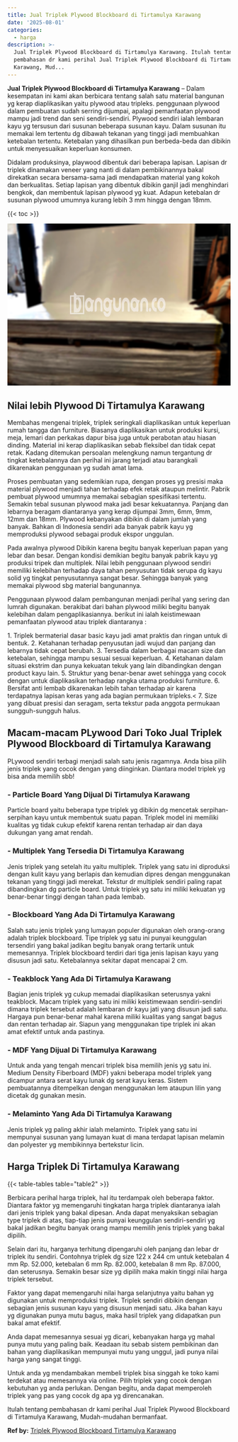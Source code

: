 ```yaml
---
title: Jual Triplek Plywood Blockboard di Tirtamulya Karawang
date: '2025-08-01'
categories:
  - harga
description: >-
  Jual Triplek Plywood Blockboard di Tirtamulya Karawang. Itulah tentang
  pembahasan dr kami perihal Jual Triplek Plywood Blockboard di Tirtamulya
  Karawang, Mud...
---
```


**Jual Triplek Plywood Blockboard di Tirtamulya Karawang** – Dalam kesempatan ini kami akan berbicara tentang salah satu material bangunan yg kerap diaplikasikan yaitu plywood atau tripleks. penggunaan plywood dalam pembuatan sudah serring dijumpai, apalagi pemanfaatan plywood mampu jadi trend dan seni sendiri-sendiri. Plywood sendiri ialah lembaran kayu yg tersusun dari susunan beberapa susunan kayu. Dalam susunan itu memakai lem tertentu dg dibawah tekanan yang tinggi jadi membuahkan ketebalan tertentu. Ketebalan yang dihasilkan pun berbeda-beda dan dibikin untuk menyesuaikan keperluan konsumen.

Didalam produksinya, playwood dibentuk dari beberapa lapisan. Lapisan dr triplek dinamakan veneer yang nanti di dalam pembikinannya bakal direkatkan secara bersama-sama jadi mendapatkan material yang kokoh dan berkualitas. Setiap lapisan yang dibentuk dibikin ganjil jadi menghindari bengkok, dan membentuk lapisan plywood yg kuat. Adapun ketebalan dr susunan plywood umumnya kurang lebih 3 mm hingga dengan 18mm.

{{< toc >}}

![Jual Triplek Plywood Blockboard di Tirtamulya Karawang](/images/jual-triplek-murah-47.png)

## Nilai lebih Plywood Di Tirtamulya Karawang

Membahas mengenai triplek, triplek seringkali diaplikasikan untuk keperluan rumah tangga dan furniture. Biasanya diaplikasikan untuk produksi kursi, meja, lemari dan perkakas dapur bisa juga untuk perabotan atau hiasan dinding. Material ini kerap diaplikasikan sebab fleksibel dan tidak cepat retak. Kadang ditemukan persoalan melengkung namun tergantung dr tingkat ketebalannya dan perihal ini jarang terjadi atau barangkali dikarenakan penggunaan yg sudah amat lama.

Proses pembuatan yang sedemikian rupa, dengan proses yg presisi maka material plywood menjadi tahan terhadap efek retak ataupun melintir. Pabrik pembuat plywood umumnya memakai sebagian spesifikasi tertentu. Semakin tebal susunan plywood maka jadi besar kekuatannya. Panjang dan lebarnya beragam diantaranya yang kerap dijumpai 3mm, 6mm, 9mm, 12mm dan 18mm. Plywood kebanyakan dibikin di dalam jumlah yang banyak. Bahkan di Indonesia sendiri ada banyak pabrik kayu yg memproduksi plywood sebagai produk ekspor unggulan.

Pada awalnya plywood Dibikin karena begitu banyak keperluan papan yang lebar dan besar. Dengan kondisi demikian begitu banyak pabrik kayu yg produksi tripek dan multiplek. Nilai lebih penggunaan plywood sendiri memiliki kelebihan terhadap daya tahan penyusutan tidak serupa dg kayu solid yg tingkat penyusutannya sangat besar. Sehingga banyak yang memakai plywood sbg material bangunannya.

Penggunaan plywood dalam pembangunan menjadi perihal yang sering dan lumrah digunakan. berakibat dari bahan plywood miliki begitu banyak kelebihan dalam pengaplikasiannya. berikut ini ialah keistimewaan pemanfaatan plywood atau triplek diantaranya :

1\. Triplek bermaterial dasar basic kayu jadi amat praktis dan ringan untuk di bentuk. 2. Ketahanan terhadap penyusutan jadi wujud dan panjang dan lebarnya tidak cepat berubah. 3. Tersedia dalam berbagai macam size dan ketebalan, sehingga mampu sesuai sesuai keperluan. 4. Ketahanan dalam situasi ekstrim dan punya kekuatan tekuk yang lain dibandingkan dengan product kayu lain. 5. Struktur yang benar-benar awet sehingga yang cocok dengan untuk diaplikasikan terhadap rangka utama produksi furniture. 6. Bersifat anti lembab dikarenakan lebih tahan terhadap air karena terdapatnya lapisan keras yang ada bagian permukaan tripleks.< 7. Size yang dibuat presisi dan seragam, serta tekstur pada anggota permukaan sungguh-sungguh halus.

## Macam-macam PLywood Dari Toko Jual Triplek Plywood Blockboard di Tirtamulya Karawang

PLywood sendiri terbagi menjadi salah satu jenis ragamnya. Anda bisa pilih jenis triplek yang cocok dengan yang diinginkan. Diantara model triplek yg bisa anda memilih sbb!

### \- Particle Board Yang Dijual Di Tirtamulya Karawang

Particle board yaitu beberapa type triplek yg dibikin dg mencetak serpihan-serpihan kayu untuk membentuk suatu papan. Triplek model ini memiliki kualitas yg tidak cukup efektif karena rentan terhadap air dan daya dukungan yang amat rendah.

### \- Multiplek Yang Tersedia Di Tirtamulya Karawang

Jenis triplek yang setelah itu yaitu multiplek. Triplek yang satu ini diproduksi dengan kulit kayu yang berlapis dan kemudian dipres dengan menggunakan tekanan yang tinggi jadi merekat. Tekstur dr multiplek sendiri paling rapat dibandingkan dg particle board. Untuk triplek yg satu ini miliki kekuatan yg benar-benar tinggi dengan tahan pada lembab.

### \- Blockboard Yang Ada Di Tirtamulya Karawang

Salah satu jenis triplek yang lumayan populer digunakan oleh orang-orang adalah triplek blockboard. Tipe triplek yg satu ini punyai keunggulan tersendiri yang bakal jadikan begitu banyak orang tertarik untuk memesannya. Triplek blockboard terdiri dari tiga jenis lapisan kayu yang disusun jadi satu. Ketebalannya sekitar dapat mencapai 2 cm.

### \- Teakblock Yang Ada Di Tirtamulya Karawang

Bagian jenis triplek yg cukup memadai diaplikasikan seterusnya yakni teakblock. Macam triplek yang satu ini miliki keistimewaan sendiri-sendiri dimana triplek tersebut adalah lembaran dr kayu jati yang disusun jadi satu. Hargaya pun benar-benar mahal karena miliki kualitas yang sangat bagus dan rentan terhadap air. Siapun yang menggunakan tipe triplek ini akan amat efektif untuk anda pastinya.

### \- MDF Yang Dijual Di Tirtamulya Karawang

Untuk anda yang tengah mencari triplek bisa memilih jenis yg satu ini. Medium Density Fiberboard (MDF) yakni beberapa model triplek yang dicampur antara serat kayu lunak dg serat kayu keras. Sistem pembuatannya ditempelkan dengan menggunakan lem ataupun lilin yang dicetak dg gunakan mesin.

### \- Melaminto Yang Ada Di Tirtamulya Karawang

Jenis triplek yg paling akhir ialah melaminto. Triplek yang satu ini mempunyai susunan yang lumayan kuat di mana terdapat lapisan melamin dan polyester yg membikinnya bertekstur licin.

## Harga Triplek Di Tirtamulya Karawang

{{< table-tables table="table2" >}}

Berbicara perihal harga triplek, hal itu terdampak oleh beberapa faktor. Diantara faktor yg memengaruhi tingkatan harga triplek diantaranya ialah dari jenis triplek yang bakal dipesan. Anda dapat menyaksikan sebagian type triplek di atas, tiap-tiap jenis punyai keunggulan sendiri-sendiri yg bakal jadikan begitu banyak orang mampu memilih jenis triplek yang bakal dipilih.

Selain dari itu, harganya terhitung dipengaruhi oleh panjang dan lebar dr triplek itu sendiri. Contohnya triplek dg size 122 x 244 cm untuk ketebalan 4 mm Rp. 52.000, ketebalan 6 mm Rp. 82.000, ketebalan 8 mm Rp. 87.000, dan seterusnya. Semakin besar size yg dipilih maka makin tinggi nilai harga triplek tersebut.

Faktor yang dapat memengaruhi nilai harga selanjutnya yaitu bahan yg digunakan untuk memproduksi triplek. Triplek sendiri dibikin dengan sebagian jenis susunan kayu yang disusun menjadi satu. Jika bahan kayu yg digunakan punya mutu bagus, maka hasil triplek yang didapatkan pun bakal amat efektif.

Anda dapat memesannya sesuai yg dicari, kebanyakan harga yg mahal punya mutu yang paling baik. Keadaan itu sebab sistem pembikinan dan bahan yang diaplikasikan mempunyai mutu yang unggul, jadi punya nilai harga yang sangat tinggi.

Untuk anda yg mendambakan membeli triplek bisa singgah ke toko kami terdekat atau memesannya via online. Pilih triplek yang cocok dengan kebutuhan yg anda perlukan. Dengan begitu, anda dapat memperoleh triplek yang pas yang cocok dg apa yg direncanakan.

Itulah tentang pembahasan dr kami perihal Jual Triplek Plywood Blockboard di Tirtamulya Karawang, Mudah-mudahan bermanfaat.

**Ref by:** [Triplek Plywood Blockboard Tirtamulya Karawang](https://id.wikipedia.org/wiki/Triplek)

